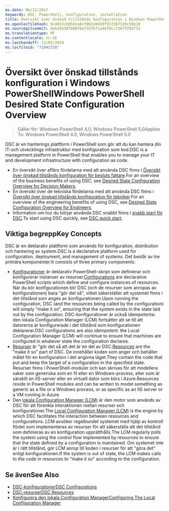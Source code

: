 ```yaml
---
ms.date: 06/12/2017
keywords: DSC, PowerShell, konfiguration, installation
title: Översikt över önskad tillstånds konfiguration i Windows PowerShell
ms.openlocfilehash: 5c4853cb059ca0cf063a9450f97230732bc56b10
ms.sourcegitcommit: debd2b38fb8070a7357bf1a4bf9cc736f3702f31
ms.translationtype: MT
ms.contentlocale: sv-SE
ms.lasthandoff: 12/05/2019
ms.locfileid: "71941728"
---
```

# <a name="windows-powershell-desired-state-configuration-overview"></a><span data-ttu-id="934f7-103">Översikt över önskad tillstånds konfiguration i Windows PowerShell</span><span class="sxs-lookup"><span data-stu-id="934f7-103">Windows PowerShell Desired State Configuration Overview</span></span>

> <span data-ttu-id="934f7-104">Gäller för: Windows PowerShell 4,0, Windows PowerShell 5,0</span><span class="sxs-lookup"><span data-stu-id="934f7-104">Applies To: Windows PowerShell 4.0, Windows PowerShell 5.0</span></span>

<span data-ttu-id="934f7-105">DSC är en hanterings plattform i PowerShell som gör att du kan hantera din IT-och utvecklings infrastruktur med konfiguration som kod.</span><span class="sxs-lookup"><span data-stu-id="934f7-105">DSC is a management platform in PowerShell that enables you to manage your IT and development infrastructure with configuration as code.</span></span>

- <span data-ttu-id="934f7-106">En översikt över affärs fördelarna med att använda DSC finns i [Översikt över önskad tillstånds konfiguration för besluts fattare](decisionMaker.md).</span><span class="sxs-lookup"><span data-stu-id="934f7-106">For an overview of the business benefits of using DSC, see [Desired State Configuration Overview for Decision Makers](decisionMaker.md).</span></span>
- <span data-ttu-id="934f7-107">En översikt över de tekniska fördelarna med att använda DSC finns i [Översikt över önskad tillstånds konfiguration för tekniker](DscForEngineers.md).</span><span class="sxs-lookup"><span data-stu-id="934f7-107">For an overview of the engineering benefits of using DSC, see [Desired State Configuration Overview for Engineers](DscForEngineers.md).</span></span>
- <span data-ttu-id="934f7-108">Information om hur du börjar använda DSC snabbt finns i [snabb start för DSC](../quickstarts/website-quickstart.md).</span><span class="sxs-lookup"><span data-stu-id="934f7-108">To start using DSC quickly, see [DSC quick start](../quickstarts/website-quickstart.md).</span></span>

## <a name="key-concepts"></a><span data-ttu-id="934f7-109">Viktiga begrepp</span><span class="sxs-lookup"><span data-stu-id="934f7-109">Key Concepts</span></span>

<span data-ttu-id="934f7-110">DSC är en deklarativ plattform som används för konfiguration, distribution och hantering av system.</span><span class="sxs-lookup"><span data-stu-id="934f7-110">DSC is a declarative platform used for configuration, deployment, and management of systems.</span></span> <span data-ttu-id="934f7-111">Det består av tre primära komponenter:</span><span class="sxs-lookup"><span data-stu-id="934f7-111">It consists of three primary components:</span></span>

- <span data-ttu-id="934f7-112">[Konfigurationer](../configurations/configurations.md) är deklarativ PowerShell-skript som definierar och konfigurerar instanser av resurser.</span><span class="sxs-lookup"><span data-stu-id="934f7-112">[Configurations](../configurations/configurations.md) are declarative PowerShell scripts which define and configure instances of resources.</span></span>
    <span data-ttu-id="934f7-113">När du kör konfigurationen blir DSC (och de resurser som anropas av konfigurationen) bara "gör det så", vilket säkerställer att systemet finns i det tillstånd som anges av konfigurationen.</span><span class="sxs-lookup"><span data-stu-id="934f7-113">Upon running the configuration, DSC (and the resources being called by the configuration) will simply "make it so", ensuring that the system exists in the state laid out by the configuration.</span></span>
    <span data-ttu-id="934f7-114">DSC-konfigurationer är också idempotenta: den lokala Configuration Manager (LCM) fortsätter att se till att datorerna är konfigurerade i det tillstånd som konfigurationen deklarerar.</span><span class="sxs-lookup"><span data-stu-id="934f7-114">DSC configurations are also idempotent: the Local Configuration Manager (LCM) will continue to ensure that machines are configured in whatever state the configuration declares.</span></span>
- <span data-ttu-id="934f7-115">[Resurser](../resources/resources.md) är "gör det så att det är en del av DSC.</span><span class="sxs-lookup"><span data-stu-id="934f7-115">[Resources](../resources/resources.md) are the "make it so" part of DSC.</span></span> <span data-ttu-id="934f7-116">De innehåller koden som anger och behåller målet för en konfiguration i det angivna läget.</span><span class="sxs-lookup"><span data-stu-id="934f7-116">They contain the code that put and keep the target of a configuration in the specified state.</span></span>
    <span data-ttu-id="934f7-117">Resurser finns i PowerShell-moduler och kan skrivas för att modellera saker som generiska som en fil eller en Windows-process, eller som är särskilt en IIS-server eller en virtuell dator som körs i Azure.</span><span class="sxs-lookup"><span data-stu-id="934f7-117">Resources reside in PowerShell modules and can be written to model something as generic as a file or a Windows process, or as specific as an IIS server or a VM running in Azure.</span></span>
- <span data-ttu-id="934f7-118">Den [lokala Configuration Manager (LCM)](../managing-nodes/metaConfig.md) är den motor som används av DSC för att förenkla interaktionen mellan resurser och konfigurationer.</span><span class="sxs-lookup"><span data-stu-id="934f7-118">The [Local Configuration Manager (LCM)](../managing-nodes/metaConfig.md) is the engine by which DSC facilitates the interaction between resources and configurations.</span></span>
    <span data-ttu-id="934f7-119">LCM avsöker regelbundet systemet med hjälp av kontroll flödet som implementeras av resurser för att säkerställa att det tillstånd som definieras av en konfiguration upprätthålls.</span><span class="sxs-lookup"><span data-stu-id="934f7-119">The LCM regularly polls the system using the control flow implemented by resources to ensure that the state defined by a configuration is maintained.</span></span>
    <span data-ttu-id="934f7-120">Om systemet inte är i rätt tillstånd, gör LCM anrop till koden i resurser för att "göra det" enligt konfigurationen.</span><span class="sxs-lookup"><span data-stu-id="934f7-120">If the system is out of state, the LCM makes calls to the code in resources to "make it so" according to the configuration.</span></span>

## <a name="see-also"></a><span data-ttu-id="934f7-121">Se även</span><span class="sxs-lookup"><span data-stu-id="934f7-121">See Also</span></span>

- [<span data-ttu-id="934f7-122">DSC-konfigurationer</span><span class="sxs-lookup"><span data-stu-id="934f7-122">DSC Configurations</span></span>](../configurations/configurations.md)
- [<span data-ttu-id="934f7-123">DSC-resurser</span><span class="sxs-lookup"><span data-stu-id="934f7-123">DSC Resources</span></span>](../resources/resources.md)
- [<span data-ttu-id="934f7-124">Konfigurera den lokala Configuration Manager</span><span class="sxs-lookup"><span data-stu-id="934f7-124">Configuring The Local Configuration Manager</span></span>](../managing-nodes/metaConfig.md)

